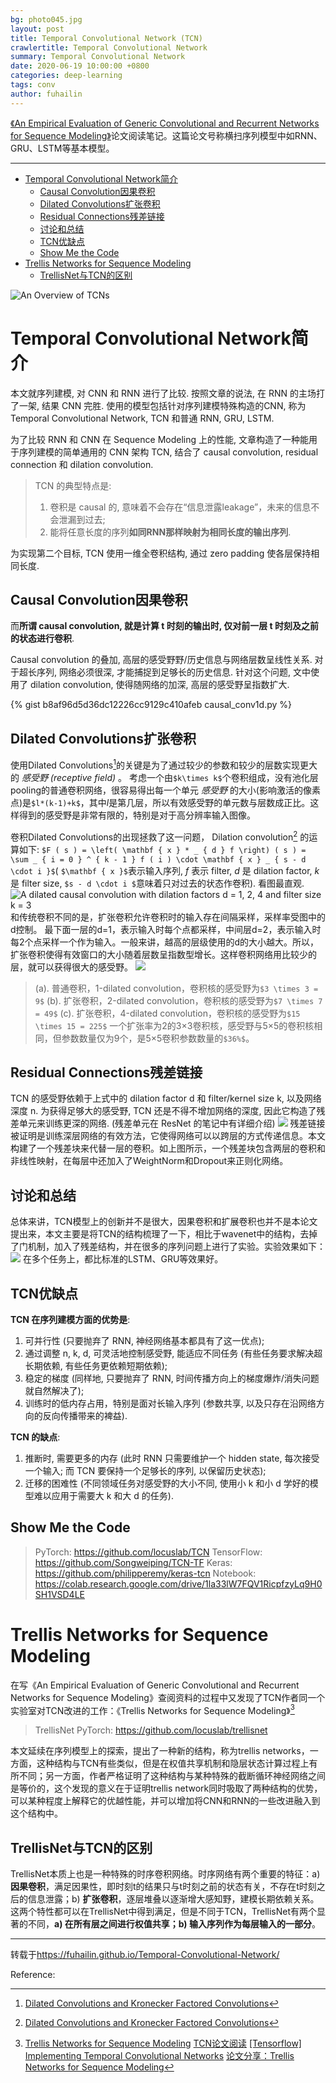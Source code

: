 ```yaml
---
bg: photo045.jpg
layout: post
title: Temporal Convolutional Network (TCN)
crawlertitle: Temporal Convolutional Network
summary: Temporal Convolutional Network
date: 2020-06-19 10:00:00 +0800
categories: deep-learning
tags: conv
author: fuhailin
---
```


[《An Empirical Evaluation of Generic Convolutional and Recurrent Networks for Sequence Modeling》](https://arxiv.org/abs/1803.01271)论文阅读笔记。这篇论文号称横扫序列模型中如RNN、GRU、LSTM等基本模型。

---

- [Temporal Convolutional Network简介](#temporal-convolutional-network简介)
  - [Causal Convolution因果卷积](#causal-convolution因果卷积)
  - [Dilated Convolutions扩张卷积](#dilated-convolutions扩张卷积)
  - [Residual Connections残差链接](#residual-connections残差链接)
  - [讨论和总结](#讨论和总结)
  - [TCN优缺点](#tcn优缺点)
  - [Show Me the Code](#show-me-the-code)
- [Trellis Networks for Sequence Modeling](#trellis-networks-for-sequence-modeling)
  - [TrellisNet与TCN的区别](#trellisnet与tcn的区别)

![An Overview of TCNs](https://gitee.com/fuhailin/Object-Storage-Service/raw/master/2019-02-27-192324.png)
# Temporal Convolutional Network简介
本文就序列建模, 对 CNN 和 RNN 进行了比较. 按照文章的说法, 在 RNN 的主场打了一架, 结果 CNN 完胜. 使用的模型包括针对序列建模特殊构造的CNN, 称为 Temporal Convolutional Network, TCN 和普通 RNN, GRU, LSTM.

为了比较 RNN 和 CNN 在 Sequence Modeling 上的性能, 文章构造了一种能用于序列建模的简单通用的 CNN 架构 TCN, 结合了 causal convolution, residual connection 和 dilation convolution.

> TCN 的典型特点是:
>  1. 卷积是 causal 的, 意味着不会存在“信息泄露leakage”，未来的信息不会泄漏到过去;
>  2. 能将任意长度的序列**如同RNN那样映射为相同长度的输出序列**.

为实现第二个目标, TCN 使用一维全卷积结构, 通过 zero padding 使各层保持相同长度.
## Causal Convolution因果卷积
而**所谓 causal convolution, 就是计算 t 时刻的输出时, 仅对前一层 t 时刻及之前的状态进行卷积**.

Causal convolution 的叠加, 高层的感受野野/历史信息与网络层数呈线性关系. 对于超长序列, 网络必须很深, 才能捕捉到足够长的历史信息. 针对这个问题, 文中使用了 dilation convolution, 使得随网络的加深, 高层的感受野呈指数扩大.

{% gist b8af96d5d36dc12226cc9129c410afeb causal_conv1d.py %}

## Dilated Convolutions扩张卷积
使用Dilated Convolutions[^2]的关键是为了通过较少的参数和较少的层数实现更大的 *感受野 (receptive field)* 。 考虑一个由`$k\times k$`个卷积组成，没有池化层pooling的普通卷积网络，很容易得出每一个单元 *感受野* 的大小(影响激活的像素点)是`$l*(k-1)+k$`，其中$l$是第几层，所以有效感受野的单元数与层数成正比。这样得到的感受野是非常有限的，特别是对于高分辨率输入图像。

卷积Dilated Convolutions的出现拯救了这一问题，
Dilation convolution[^2] 的运算如下:  `$F ( s ) = \left( \mathbf { x } * _ { d } f \right) ( s ) = \sum _ { i = 0 } ^ { k - 1 } f ( i ) \cdot \mathbf { x } _ { s - d \cdot i }$`( `$\mathbf { x }$`表示输入序列, $f$ 表示 filter, $d$ 是 dilation factor, $k$ 是 filter size,  `$s - d \cdot i $`意味着只对过去的状态作卷积). 看图最直观.
![A dilated causal convolution with dilation factors d = 1, 2, 4 and filter size k = 3](causal-convolution.png)
和传统卷积不同的是，扩张卷积允许卷积时的输入存在间隔采样，采样率受图中的d控制。 最下面一层的d=1，表示输入时每个点都采样，中间层d=2，表示输入时每2个点采样一个作为输入。一般来讲，越高的层级使用的d的大小越大。所以，扩张卷积使得有效窗口的大小随着层数呈指数型增长。这样卷积网络用比较少的层，就可以获得很大的感受野。
![](https://gitee.com/fuhailin/Object-Storage-Service/raw/master/Screen-Shot-2016-05-12-at-09-47-12.png)
> (a). 普通卷积，1-dilated convolution，卷积核的感受野为`$3 \times 3 = 9$`
> (b). 扩张卷积，2-dilated convolution，卷积核的感受野为`$7 \times 7 = 49$`
> (c). 扩张卷积，4-dilated convolution，卷积核的感受野为`$15 \times 15 = 225$`
一个扩张率为2的3×3卷积核，感受野与5×5的卷积核相同，但参数数量仅为$9$个，是5×5卷积参数数量的`$36%$`。

## Residual Connections残差链接
TCN 的感受野依赖于上式中的 dilation factor d 和 filter/kernel size k, 以及网络深度 n. 为获得足够大的感受野, TCN 还是不得不增加网络的深度, 因此它构造了残差单元来训练更深的网络. (残差单元在 ResNet 的笔记中有详细介绍)
![](https://gitee.com/fuhailin/Object-Storage-Service/raw/master/2019-02-27-222900.png)
残差链接被证明是训练深层网络的有效方法，它使得网络可以以跨层的方式传递信息。本文构建了一个残差块来代替一层的卷积。如上图所示，一个残差块包含两层的卷积和非线性映射，在每层中还加入了WeightNorm和Dropout来正则化网络。

## 讨论和总结
总体来讲，TCN模型上的创新并不是很大，因果卷积和扩展卷积也并不是本论文提出来，本文主要是将TCN的结构梳理了一下，相比于wavenet中的结构，去掉了门机制，加入了残差结构，并在很多的序列问题上进行了实验。实验效果如下：
![](https://gitee.com/fuhailin/Object-Storage-Service/raw/master/2019-02-27-223110.png)
在多个任务上，都比标准的LSTM、GRU等效果好。

## TCN优缺点

**TCN 在序列建模方面的优势是**:
 1. 可并行性 (只要抛弃了 RNN, 神经网络基本都具有了这一优点);
 2. 通过调整 n, k, d, 可灵活地控制感受野, 能适应不同任务 (有些任务要求解决超长期依赖, 有些任务更依赖短期依赖);
 3. 稳定的梯度 (同样地, 只要抛弃了 RNN, 时间传播方向上的梯度爆炸/消失问题就自然解决了);
 4. 训练时的低内存占用，特别是面对长输入序列 (参数共享, 以及只存在沿网络方向的反向传播带来的裨益).

**TCN 的缺点**:
 1. 推断时, 需要更多的内存 (此时 RNN 只需要维护一个 hidden state, 每次接受一个输入; 而 TCN 要保持一个足够长的序列, 以保留历史状态);
 2. 迁移的困难性 (不同领域任务对感受野的大小不同, 使用小 k 和小 d 学好的模型难以应用于需要大 k 和大 d 的任务).

## Show Me the Code

> PyTorch: https://github.com/locuslab/TCN
> TensorFlow: https://github.com/Songweiping/TCN-TF
> Keras: https://github.com/philipperemy/keras-tcn
> Notebook: https://colab.research.google.com/drive/1la33lW7FQV1RicpfzyLq9H0SH1VSD4LE

# Trellis Networks for Sequence Modeling
在写《An Empirical Evaluation of Generic Convolutional and Recurrent Networks for Sequence Modeling》查阅资料的过程中又发现了TCN作者同一个实验室对TCN改进的工作：《Trellis Networks for Sequence Modeling》[^3]

> TrellisNet PyTorch: https://github.com/locuslab/trellisnet

本文延续在序列模型上的探索，提出了一种新的结构，称为trellis networks，一方面，这种结构与TCN有些类似，但是在权值共享机制和隐层状态计算过程上有所不同；另一方面，作者严格证明了这种结构与某种特殊的截断循环神经网络之间是等价的，这个发现的意义在于证明trellis network同时吸取了两种结构的优势，可以某种程度上解释它的优越性能，并可以增加将CNN和RNN的一些改进融入到这个结构中。

## TrellisNet与TCN的区别
TrellisNet本质上也是一种特殊的时序卷积网络。时序网络有两个重要的特征：a) **因果卷积**，满足因果性，即时刻t的结果只与t时刻之前的状态有关，不存在t时刻之后的信息泄露；b) **扩张卷积**，逐层堆叠以逐渐增大感知野，建模长期依赖关系。这两个特性都可以在TrellisNet中得到满足，但是不同于TCN，TrellisNet有两个显著的不同，**a) 在所有层之间进行权值共享；b) 输入序列作为每层输入的一部分**。

---
转载于<https://fuhailin.github.io/Temporal-Convolutional-Network/>

Reference:

[^2]: [Dilated Convolutions and Kronecker Factored Convolutions](https://www.inference.vc/dilated-convolutions-and-kronecker-factorisation/)
[^3]: [Trellis Networks for Sequence Modeling](https://arxiv.org/abs/1810.06682)
 [TCN论文阅读](https://zhuanlan.zhihu.com/p/52477665)
 [\[Tensorflow\] Implementing Temporal Convolutional Networks](https://medium.com/the-artificial-impostor/notes-understanding-tensorflow-part-3-7f6633fcc7c7)
 [论文分享：Trellis Networks for Sequence Modeling](https://zhuanlan.zhihu.com/p/47422814)